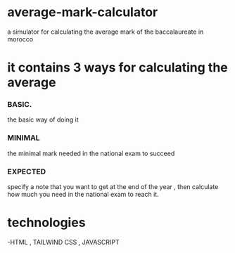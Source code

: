 # average-mark-calculator
a simulator for calculating the average mark of the baccalaureate in morocco

# it contains 3 ways for calculating the average

### BASIC.
the basic way of doing it

### MINIMAL
the minimal mark needed in the national exam to succeed

### EXPECTED
specify a note that you want to get at the end of the year , then calculate how much you need in the national exam to reach it.


# technologies 
-HTML , TAILWIND CSS , JAVASCRIPT
